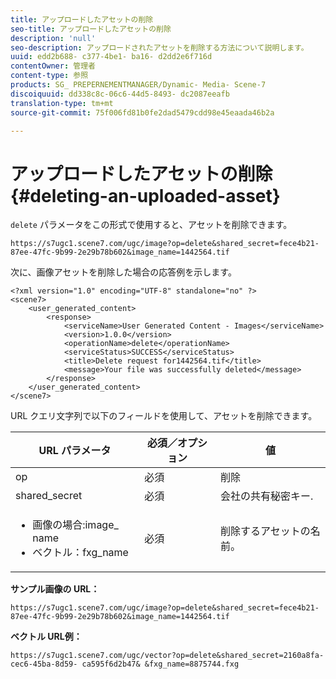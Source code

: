 ```yaml
---
title: アップロードしたアセットの削除
seo-title: アップロードしたアセットの削除
description: 'null'
seo-description: アップロードされたアセットを削除する方法について説明します。
uuid: edd2b688- c377-4be1- ba16- d2dd2e6f716d
contentOwner: 管理者
content-type: 参照
products: SG_ PREPERNEMENTMANAGER/Dynamic- Media- Scene-7
discoiquuid: dd338c8c-06c6-44d5-8493- dc2087eeafb
translation-type: tm+mt
source-git-commit: 75f006fd81b0fe2dad5479cdd98e45eaada46b2a

---
```



# アップロードしたアセットの削除{#deleting-an-uploaded-asset}

`delete` パラメータをこの形式で使用すると、アセットを削除できます。

```as3
https://s7ugc1.scene7.com/ugc/image?op=delete&shared_secret=fece4b21-87ee-47fc-9b99-2e29b78b602&image_name=1442564.tif
```

次に、画像アセットを削除した場合の応答例を示します。

```as3
<?xml version="1.0" encoding="UTF-8" standalone="no" ?> 
<scene7> 
    <user_generated_content> 
        <response> 
            <serviceName>User Generated Content - Images</serviceName> 
            <version>1.0.0</version> 
            <operationName>delete</operationName> 
            <serviceStatus>SUCCESS</serviceStatus> 
            <title>Delete request for1442564.tif</title> 
            <message>Your file was successfully deleted</message> 
        </response> 
    </user_generated_content> 
</scene7>
```

URL クエリ文字列で以下のフィールドを使用して、アセットを削除できます。

| URL パラメータ | 必須／オプション | 値 |
|--- |--- |--- |
| op | 必須 | 削除 |
| shared_secret | 必須 | 会社の共有秘密キー. |
| <ul><li>画像の場合:image_ name</li><li>ベクトル：fxg_name</li></ul> | 必須 | 削除するアセットの名前。 |

**サンプル画像の URL：**

`https://s7ugc1.scene7.com/ugc/image?op=delete&shared_secret=fece4b21-87ee-47fc-9b99-2e29b78b602&image_name=1442564.tif`

**ベクトル URL例：**

`https://s7ugc1.scene7.com/ugc/vector?op=delete&shared_secret=2160a8fa-cec6-45ba-8d59- ca595f6d2b47& &fxg_name=8875744.fxg`
